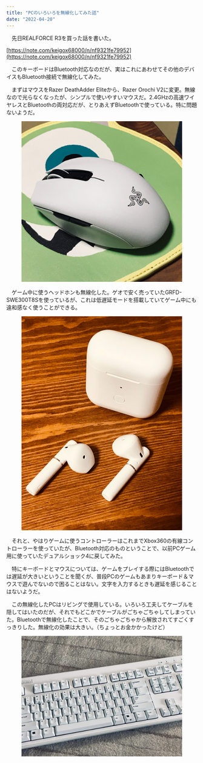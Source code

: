 ```yaml
---
title: "PCのいろいろを無線化してみた話"
date: "2022-04-20"
---
```


　先日REALFORCE R3を買った話を書いた。

[https://note.com/keigox68000/n/nf9321fe79952](https://note.com/keigox68000/n/nf9321fe79952)

　このキーボードはBluetooth対応なのだが、実はこれにあわせてその他のデバイスもBluetooth接続で無線化してみた。

　まずはマウスをRazer DeathAdder Eliteから、Razer Orochi V2に変更。無線なので光らなくなったが、シンプルで使いやすいマウスだ。2.4GHzの高速ワイヤレスとBluetoothの両対応だが、とりあえずBluetoothで使っている。特に問題ないようだ。

<figure>

![](assets/n09ad9fe932f3_1650463289263-wfRspPtDZ4.jpg)

</figure>

　ゲーム中に使うヘッドホンも無線化した。ゲオで安く売っていたGRFD-SWE300T8Sを使っているが、これは低遅延モードを搭載していてゲーム中にも違和感なく使うことができる。

<figure>

![](assets/n09ad9fe932f3_1650463307547-ePhvBPmCty.jpg)

</figure>

　それと、やはりゲームに使うコントローラーはこれまでXbox360の有線コントローラーを使っていたが、Bluetooth対応のものということで、以前PCゲーム用に使っていたデュアルショック4に戻してみた。

　特にキーボードとマウスについては、ゲームをプレイする際にはBluetoothでは遅延が大きいということを聞くが、普段PCのゲームもあまりキーボード＆マウスで遊んでないので困ることはない。文字を入力するときも遅延を感じることはないようだ。

　この無線化したPCはリビングで使用している。いろいろ工夫してケーブルを隠してはいたのだが、それでもどこかでケーブルがごちゃごちゃしてしまっていた。Bluetoothで無線化したことで、そのごちゃごちゃから解放されてすごくすっきりした。無線化の効果は大きい。（ちょっとお金かかったけど）

<figure>

![](assets/n09ad9fe932f3_1650464239238-3i6tMkMAhL.jpg)

</figure>
